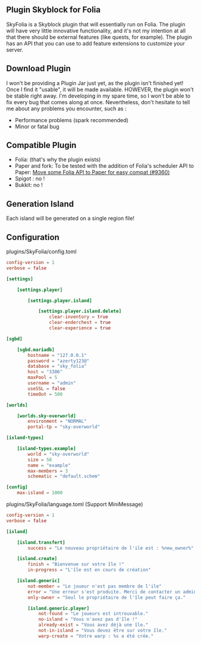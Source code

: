 ## Plugin Skyblock for Folia

SkyFolia is a Skyblock plugin that will essentially run on Folia. 
The plugin will have very little innovative functionality, and it's not my intention at all that there should be external features (like quests, for example). 
The plugin has an API that you can use to add feature extensions to customize your server.

## Download Plugin

I won't be providing a Plugin Jar just yet, as the plugin isn't finished yet! Once I find it "usable", it will be made available.
HOWEVER, the plugin won't be stable right away. I'm developing in my spare time, so I won't be able to fix every bug that comes along at once. Nevertheless, don't hesitate to tell me about any problems you encounter, such as :
- Performance problems (spark recommended)
- Minor or fatal bug

## Compatible Plugin

- Folia: (that's why the plugin exists)
- Paper and fork: To be tested with the addition of Folia's scheduler API to Paper: [Move some Folia API to Paper for easy compat (#9360)](https://github.com/PaperMC/Paper/commit/d6d4c78e7d88f3fcd274bceab1e6b022224096ef)
- Spigot : no !
- Bukkit: no !

## Generation Island

Each island will be generated on a single region file! 

## Configuration

plugins/SkyFolia/config.toml
```toml
config-version = 1
verbose = false

[settings]

	[settings.player]

		[settings.player.island]

			[settings.player.island.delete]
				clear-inventory = true
				clear-enderchest = true
				clear-experience = true

[sgbd]

	[sgbd.mariadb]
		hostname = "127.0.0.1"
		password = "azerty123@"
		database = "sky_folia"
		host = "3306"
		maxPool = 5
		username = "admin"
		useSSL = false
		timeOut = 500

[worlds]

	[worlds.sky-overworld]
		environment = "NORMAL"
		portal-tp = "sky-overworld"

[island-types]

	[island-types.example]
		world = "sky-overworld"
		size = 50
		name = "example"
		max-members = 3
		schematic = "default.schem"

[config]
	max-island = 1000
```

plugins/SkyFolia/language.toml (Support MiniMessage)
```toml
config-version = 1
verbose = false

[island]

	[island.transfert]
		success = "Le nouveau propriétaire de l'ile est : %new_owner%"

	[island.create]
		finish = "Bienvenue sur votre île !"
		in-progress = "L'île est en cours de création"

	[island.generic]
		not-member = "Le joueur n'est pas membre de l'ile"
		error = "Une erreur s'est produite. Merci de contacter un administrateur."
		only-owner = "Seul le propriétaire de l'île peut faire ça."

		[island.generic.player]
			not-found = "Le joueurs est introuvable."
			no-island = "Vous n'avez pas d'île !"
			already-exist = "Vous avez déjà une île."
			not-in-island = "Vous devez être sur votre île."
			warp-create = "Votre warp : %s a été crée."

```